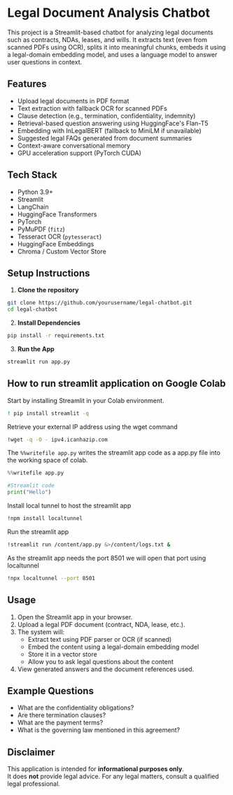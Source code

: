 # Legal Document Analysis Chatbot

This project is a Streamlit-based chatbot for analyzing legal documents such as contracts, NDAs, leases, and wills. It extracts text (even from scanned PDFs using OCR), splits it into meaningful chunks, embeds it using a legal-domain embedding model, and uses a language model to answer user questions in context.

## Features

- Upload legal documents in PDF format
- Text extraction with fallback OCR for scanned PDFs
- Clause detection (e.g., termination, confidentiality, indemnity)
- Retrieval-based question answering using HuggingFace's Flan-T5
- Embedding with InLegalBERT (fallback to MiniLM if unavailable)
- Suggested legal FAQs generated from document summaries
- Context-aware conversational memory
- GPU acceleration support (PyTorch CUDA)

## Tech Stack

- Python 3.9+
- Streamlit
- LangChain
- HuggingFace Transformers
- PyTorch
- PyMuPDF (`fitz`)
- Tesseract OCR (`pytesseract`)
- HuggingFace Embeddings
- Chroma / Custom Vector Store

## Setup Instructions

1. **Clone the repository**

```bash
git clone https://github.com/yourusername/legal-chatbot.git
cd legal-chatbot
```

2. **Install Dependencies**
```bash
pip install -r requirements.txt
```

3. **Run the App**
```bash
streamlit run app.py
```


## How to run streamlit application on Google Colab

Start by installing Streamlit in your Colab environment.

```bash
! pip install streamlit -q
```

Retrieve your external IP address using the wget command

```bash
!wget -q -O - ipv4.icanhazip.com
```
The `%%writefile app.py` writes the streamlit app code as a app.py file into the working space of colab.

```python
%%writefile app.py

#Streamlit code
print("Hello")
```

Install local tunnel to host the streamlit app
```bash
!npm install localtunnel
```

Run the streamlit app
```bash
!streamlit run /content/app.py &>/content/logs.txt &
```

As the streamlit app needs the port 8501 we will open that port using localtunnel
```bash
!npx localtunnel --port 8501
```

## Usage

1. Open the Streamlit app in your browser.
2. Upload a legal PDF document (contract, NDA, lease, etc.).
3. The system will:
   - Extract text using PDF parser or OCR (if scanned)
   - Embed the content using a legal-domain embedding model
   - Store it in a vector store
   - Allow you to ask legal questions about the content
4. View generated answers and the document references used.

## Example Questions

- What are the confidentiality obligations?
- Are there termination clauses?
- What are the payment terms?
- What is the governing law mentioned in this agreement?

## Disclaimer

This application is intended for **informational purposes only**.  
It does **not** provide legal advice. For any legal matters, consult a qualified legal professional.

